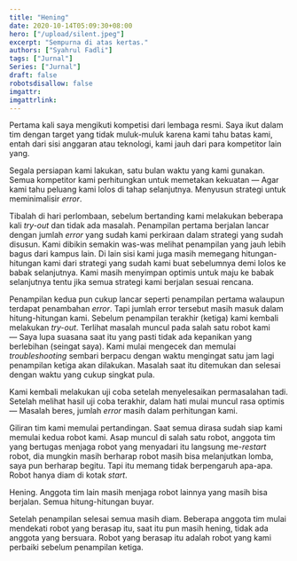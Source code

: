 ```yaml
---
title: "Hening"
date: 2020-10-14T05:09:30+08:00
hero: ["/upload/silent.jpeg"]
excerpt: "Sempurna di atas kertas."
authors: ["Syahrul Fadli"]
tags: ["Jurnal"]
Series: ["Jurnal"]
draft: false
robotsdisallow: false
imgattr: 
imgattrlink: 
---
```


Pertama kali saya mengikuti kompetisi dari lembaga resmi. Saya ikut dalam tim dengan target yang tidak muluk-muluk karena kami tahu batas kami, entah dari sisi anggaran atau teknologi, kami jauh dari para kompetitor lain yang.

Segala persiapan kami lakukan, satu bulan waktu yang kami gunakan. Semua kompetitor kami perhitungkan untuk memetakan kekuatan &mdash; Agar kami tahu peluang kami lolos di tahap selanjutnya. Menyusun strategi untuk meminimalisir *error*.

Tibalah di hari perlombaan, sebelum bertanding kami melakukan beberapa kali *try-out* dan tidak ada masalah. Penampilan pertama berjalan lancar dengan jumlah *error* yang sudah kami perkiraan dalam strategi yang sudah disusun. Kami dibikin semakin was-was melihat penampilan yang jauh lebih bagus dari kampus lain. Di lain sisi kami juga masih memegang hitungan-hitungan kami dari strategi yang sudah kami buat sebelumnya demi lolos ke babak selanjutnya. Kami masih menyimpan optimis untuk maju ke babak selanjutnya tentu jika semua strategi kami berjalan sesuai rencana.

Penampilan kedua pun cukup lancar seperti penampilan pertama walaupun terdapat penambahan *error*. Tapi jumlah error tersebut masih masuk dalam hitung-hitungan kami. Sebelum penampilan terakhir (ketiga) kami kembali melakukan *try-out*. Terlihat masalah muncul pada salah satu robot kami &mdash; Saya lupa suasana saat itu yang pasti tidak ada kepanikan yang berlebihan (seingat saya). Kami mulai mengecek dan memulai *troubleshooting* sembari berpacu dengan waktu mengingat satu jam lagi penampilan ketiga akan dilakukan. Masalah saat itu ditemukan dan selesai dengan waktu yang cukup singkat pula.

Kami kembali melakukan uji coba setelah menyelesaikan permasalahan tadi. Setelah melihat hasil uji coba terakhir, dalam hati mulai muncul rasa optimis &mdash; Masalah beres, jumlah *error* masih dalam perhitungan kami.

Giliran tim kami memulai pertandingan. Saat semua dirasa sudah siap kami memulai kedua robot kami. Asap muncul di salah satu robot, anggota tim yang bertugas menjaga robot yang menyadari itu langsung me-*restart* robot, dia mungkin masih berharap robot masih bisa melanjutkan lomba, saya pun berharap begitu. Tapi itu memang tidak berpengaruh apa-apa. Robot hanya diam di kotak *start*. 

Hening. Anggota tim lain masih menjaga robot lainnya yang masih bisa berjalan. Semua hitung-hitungan buyar.

Setelah penampilan selesai semua masih diam. Beberapa anggota tim mulai mendekati robot yang berasap itu, saat itu pun masih hening, tidak ada anggota yang bersuara. Robot yang berasap itu adalah robot yang kami perbaiki sebelum penampilan ketiga.